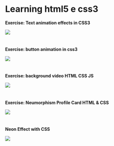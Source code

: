 
 # Learning html5 e css3

 

**Exercise: Text animation effects in CSS3**

 <a href="https://gelcimarmoraes.github.io/learning-html-css/exercicios/Efeitos-de-anima%C3%A7%C3%A3o-no-texto-CSS/" target="_blank">
        <img src="https://img.shields.io/static/v1?label=|&message=WEBSITE&color=82D8F9&style=plastic&logo=google-chrome&logo-color=white"/>
 </a>

#
**Exercise: button animation in css3**

<a href="https://gelcimarmoraes.github.io/learning-html-css/exercicios/anima%C3%A7%C3%A3o%20de%20bot%C3%A3o%20em%20css/" target="_blank">
        <img src="https://img.shields.io/static/v1?label=|&message=WEBSITE&color=82D8F9&style=plastic&logo=google-chrome&logo-color=white"/>
 </a>
 
 #

**Exercise: background video HTML CSS JS**

 <a href="https://gelcimarmoraes.github.io/learning-html-css/exercicios/background-video-HTML-CSS-JS/index.html" target="_blank">
        <img src="https://img.shields.io/static/v1?label=|&message=WEBSITE&color=82D8F9&style=plastic&logo=google-chrome&logo-color=white"/>
 </a>

#

**Exercise: Neumorphism Profile Card HTML & CSS**

 <a href="https://gelcimarmoraes.github.io/learning-html-css/exercicios/Neumorphism-Profile-Card%20-HTML-&-CSS/index.html" target="_blank">
        <img src="https://img.shields.io/static/v1?label=|&message=WEBSITE&color=82D8F9&style=plastic&logo=google-chrome&logo-color=white"/>
 </a>
 
 #

**Neon Effect with CSS**

 <a href="https://gelcimarmoraes.github.io/learning-html-css/exercicios/Neon_Effect_with_CSS/" target="_blank">
        <img src="https://img.shields.io/static/v1?label=|&message=WEBSITE&color=82D8F9&style=plastic&logo=google-chrome&logo-color=white"/>
 </a>
 
 ##
